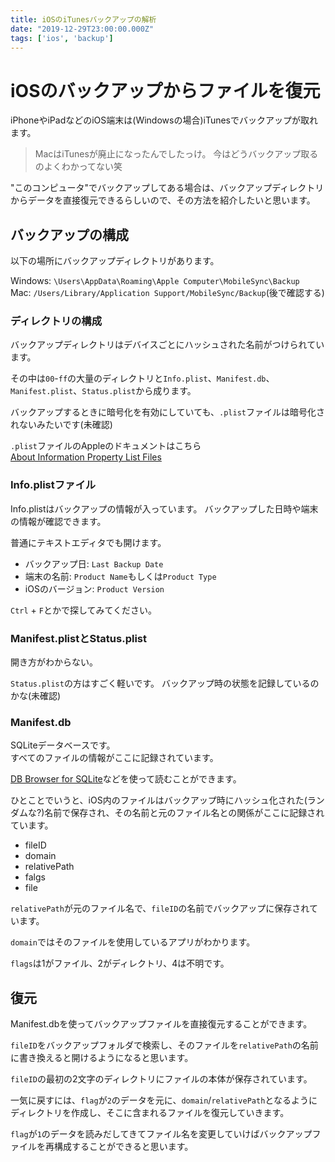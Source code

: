 ```yaml
---
title: iOSのiTunesバックアップの解析
date: "2019-12-29T23:00:00.000Z"
tags: ['ios', 'backup']
---
```


# iOSのバックアップからファイルを復元

iPhoneやiPadなどのiOS端末は(Windowsの場合)iTunesでバックアップが取れます。

> MacはiTunesが廃止になったんでしたっけ。
> 今はどうバックアップ取るのよくわかってない笑

"このコンピュータ"でバックアップしてある場合は、バックアップディレクトリからデータを直接復元できるらしいので、その方法を紹介したいと思います。

## バックアップの構成

以下の場所にバックアップディレクトリがあります。

Windows: `\Users\AppData\Roaming\Apple Computer\MobileSync\Backup`  
Mac: `/Users/Library/Application Support/MobileSync/Backup`(後で確認する)

### ディレクトリの構成

バックアップディレクトリはデバイスごとにハッシュされた名前がつけられています。

その中は`00`-`ff`の大量のディレクトリと`Info.plist`、`Manifest.db`、`Manifest.plist`、`Status.plist`から成ります。

バックアップするときに暗号化を有効にしていても、`.plist`ファイルは暗号化されないみたいです(未確認)

`.plist`ファイルのAppleのドキュメントはこちら  
<a href='https://developer.apple.com/library/archive/documentation/General/Reference/InfoPlistKeyReference/Articles/AboutInformationPropertyListFiles.html' target='_blank'>About Information Property List Files</a>

### Info.plistファイル

Info.plistはバックアップの情報が入っています。
バックアップした日時や端末の情報が確認できます。

普通にテキストエディタでも開けます。

- バックアップ日: `Last Backup Date`
- 端末の名前: `Product Name`もしくは`Product Type`
- iOSのバージョン: `Product Version`

`Ctrl` + `F`とかで探してみてください。

### Manifest.plistとStatus.plist

開き方がわからない。

`Status.plist`の方はすごく軽いです。
バックアップ時の状態を記録しているのかな(未確認)

### Manifest.db

SQLiteデータベースです。  
すべてのファイルの情報がここに記録されています。

<a href='https://sqlitebrowser.org/' target='_blank'>DB Browser for SQLite</a>などを使って読むことができます。

ひとことでいうと、iOS内のファイルはバックアップ時にハッシュ化された(ランダムな?)名前で保存され、その名前と元のファイル名との関係がここに記録されています。

- fileID
- domain
- relativePath
- falgs
- file

`relativePath`が元のファイル名で、`fileID`の名前でバックアップに保存されています。

`domain`ではそのファイルを使用しているアプリがわかります。

`flags`は1がファイル、2がディレクトリ、4は不明です。

## 復元

Manifest.dbを使ってバックアップファイルを直接復元することができます。

`fileID`をバックアップフォルダで検索し、そのファイルを`relativePath`の名前に書き換えると開けるようになると思います。

`fileID`の最初の2文字のディレクトリにファイルの本体が保存されています。

一気に戻すには、`flag`が`2`のデータを元に、`domain`/`relativePath`となるようにディレクトリを作成し、そこに含まれるファイルを復元していきます。

`flag`が`1`のデータを読みだしてきてファイル名を変更していけばバックアップファイルを再構成することができると思います。
